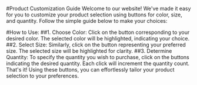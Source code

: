 #Product Customization Guide
Welcome to our website! We've made it easy for you to customize your product selection using buttons for color, size, and quantity. Follow the simple guide below to make your choices:

#How to Use:
##1. Choose Color:
Click on the button corresponding to your desired color. The selected color will be highlighted, indicating your choice.
##2. Select Size:
Similarly, click on the button representing your preferred size. The selected size will be highlighted for clarity.
##3. Determine Quantity:
To specify the quantity you wish to purchase, click on the buttons indicating the desired quantity. Each click will increment the quantity count.
That's it! Using these buttons, you can effortlessly tailor your product selection to your preferences.
